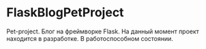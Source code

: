 # FlaskBlogPetProject
Pet-project. Блог на фреймворке Flask. На данный момент проект находится в разработке. В работоспособном состоянии.
